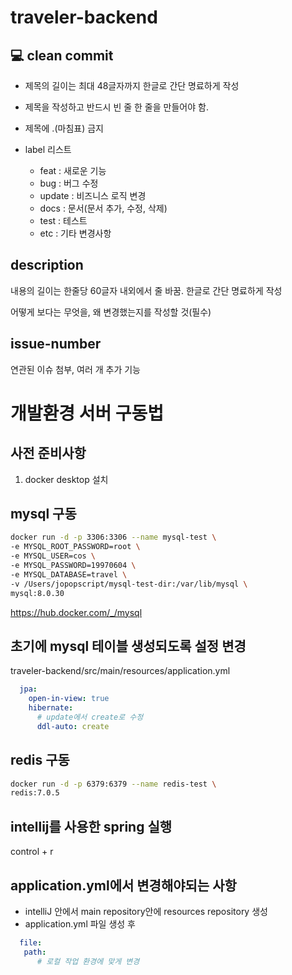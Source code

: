 # traveler-backend
## 💻 clean commit
- 제목의 길이는 최대 48글자까지 한글로 간단 명료하게 작성
- 제목을 작성하고 반드시 빈 줄 한 줄을 만들어야 함.
- 제목에 .(마침표) 금지

- label 리스트
  - feat : 새로운 기능
  - bug : 버그 수정
  - update : 비즈니스 로직 변경
  - docs : 문서(문서 추가, 수정, 삭제)
  - test : 테스트
  - etc : 기타 변경사항
  
## description

내용의 길이는 한줄당 60글자 내외에서 줄 바꿈. 한글로 간단 명료하게 작성

어떻게 보다는 무엇을, 왜 변경했는지를 작성할 것(필수)

## issue-number

연관된 이슈 첨부, 여러 개 추가 기능



# 개발환경 서버 구동법

## 사전 준비사항
1. docker desktop 설치

## mysql 구동
```bash
docker run -d -p 3306:3306 --name mysql-test \
-e MYSQL_ROOT_PASSWORD=root \
-e MYSQL_USER=cos \
-e MYSQL_PASSWORD=19970604 \
-e MYSQL_DATABASE=travel \
-v /Users/jopopscript/mysql-test-dir:/var/lib/mysql \
mysql:8.0.30
```
https://hub.docker.com/_/mysql

## 초기에 mysql 테이블 생성되도록 설정 변경
traveler-backend/src/main/resources/application.yml
```yml
  jpa:
    open-in-view: true
    hibernate:
      # update에서 create로 수정
      ddl-auto: create
```

## redis 구동
```bash
docker run -d -p 6379:6379 --name redis-test \
redis:7.0.5
```

## intellij를 사용한 spring 실행
control + r

## application.yml에서 변경해야되는 사항
- intelliJ 안에서 main repository안에 resources repository 생성
- application.yml 파일 생성 후 
```yml
  file:
   path: 
      # 로컬 작업 환경에 맞게 변경
```
